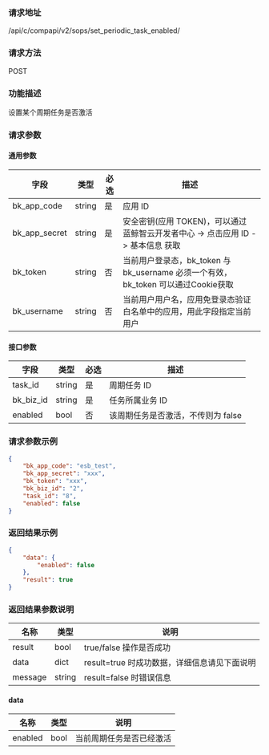 ### 请求地址

/api/c/compapi/v2/sops/set_periodic_task_enabled/

### 请求方法

POST

### 功能描述

设置某个周期任务是否激活

### 请求参数

#### 通用参数

| 字段 | 类型 | 必选 | 描述 |
|-----------|------------|--------|------------|
| bk_app_code  | string    | 是 | 应用 ID     |
| bk_app_secret| string    | 是 | 安全密钥(应用 TOKEN)，可以通过 蓝鲸智云开发者中心 -&gt; 点击应用 ID -&gt; 基本信息 获取 |
| bk_token     | string    | 否 | 当前用户登录态，bk_token 与 bk_username 必须一个有效，bk_token 可以通过Cookie获取 |
| bk_username  | string    | 否 | 当前用户用户名，应用免登录态验证白名单中的应用，用此字段指定当前用户 |

#### 接口参数

| 字段          | 类型       | 必选   | 描述             |
|---------------|------------|--------|------------------|
| task_id    | string     | 是   | 周期任务 ID |
| bk_biz_id    | string     | 是   | 任务所属业务 ID |
| enabled    | bool     | 否   | 该周期任务是否激活，不传则为 false |

### 请求参数示例

```json
{
    "bk_app_code": "esb_test",
    "bk_app_secret": "xxx",
    "bk_token": "xxx",
    "bk_biz_id": "2",
    "task_id": "8",
    "enabled": false
}
```

### 返回结果示例

```json
{
    "data": {
        "enabled": false
    },
    "result": true
}
```

### 返回结果参数说明

| 名称   | 类型  | 说明             |
| ------------ | ---------- | ------------------------------ |
| result      | bool    | true/false 操作是否成功     |
| data        | dict      | result=true 时成功数据，详细信息请见下面说明     |
| message        | string      | result=false 时错误信息     |

#### data

| 名称   | 类型  | 说明             |
| ------------ | ---------- | ------------------------------ |
| enabled      | bool    | 当前周期任务是否已经激活    |
